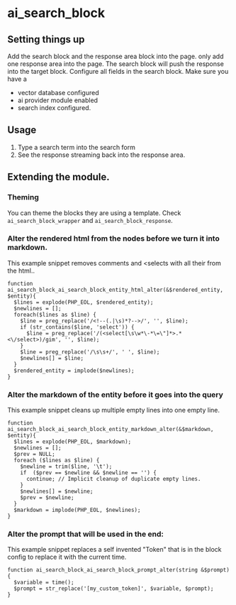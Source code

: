 # ai_search_block

## Setting things up

Add the search block and the response area block into the page.
only add one response area into the page. The search block will push the response into the target block.
Configure all fields in the search block.
Make sure you have a
- vector database configured
- ai provider module enabled
- search index configured.

## Usage

1. Type a search term into the search form
2. See the response streaming back into the response area.


## Extending the module.

### Theming

You can theme the blocks they are using a template.
Check `ai_search_block_wrapper` and `ai_search_block_response`.


### Alter the rendered html from the nodes before we turn it into markdown.

This example snippet removes comments and <selects with all their <options> from the html..
````
function ai_search_block_ai_search_block_entity_html_alter(&$rendered_entity, $entity){
  $lines = explode(PHP_EOL, $rendered_entity);
  $newlines = [];
  foreach($lines as $line) {
    $line = preg_replace('/<!--(.|\s)*?-->/', '', $line);
    if (str_contains($line, 'select')) {
      $line = preg_replace('/(<select[\s\w*\-*\=\"]*>.*<\/select>)/gim', '', $line);
    }
    $line = preg_replace('/\s\s+/', ' ', $line);
    $newlines[] = $line;
  }
  $rendered_entity = implode($newlines);
}
````

### Alter the markdown of the entity before it goes into the query

This example snippet cleans up multiple empty lines into one empty line.
````
function ai_search_block_ai_search_block_entity_markdown_alter(&$markdown, $entity){
  $lines = explode(PHP_EOL, $markdown);
  $newlines = [];
  $prev = NULL;
  foreach ($lines as $line) {
    $newline = trim($line, '\t');
    if  ($prev == $newline && $newline == '') {
      continue; // Implicit cleanup of duplicate empty lines.
    }
    $newlines[] = $newline;
    $prev = $newline;
  }
  $markdown = implode(PHP_EOL, $newlines);
}
````

### Alter the prompt that will be used in the end:

This example snippet replaces a self invented "Token" that is in the block config
to replace it with the current time.
````
function ai_search_block_ai_search_block_prompt_alter(string &$prompt) {
  $variable = time();
  $prompt = str_replace('[my_custom_token]', $variable, $prompt);
}
````


